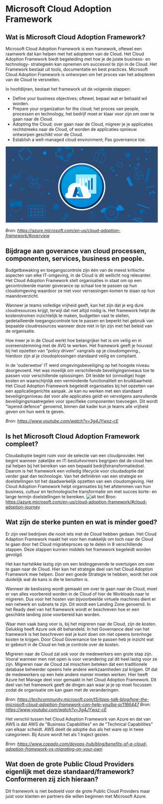 # Microsoft Cloud Adoption Framework
## Wat is Microsoft Cloud Adoption Framework?
Microsoft Cloud Adoption Framework is een framework, oftewel een raamwerk dat kan helpen met het adopteren van de Cloud. Het Cloud Adoption Framework biedt begeleiding met hoe je de juiste business- en technology- strategieën kan opnemen om succesvol te zijn in de Cloud. Het Framework bestaat uit tools, documentatie en best practices. Microsoft Cloud Adoption Framework is ontworpen om het proces van het adopteren van de Cloud te versnellen.  

In hoofdlijnen, bestaat het framework uit de volgende stappen: 

- Define your business objectives; oftewel, bepaal wat er behaald wil worden. 
- Prepare your organization for the cloud; het proces van people, processen en technology, het bedrijf moet er klaar voor zijn om over te gaan naar de Cloud. 
- Adopting the Cloud; over gaan naar de Cloud, migreer je je applicaties rechtstreeks naar de Cloud, of worden de applicaties opnieuw ontworpen geschikt voor de Cloud.  
- Establish a well-managed cloud environment; Pas governance toe.

![alt text](https://github.com/zmasis/Microsoft-Cloud-Adoption-Framework/blob/main/microsoft-cloud-adoption-framework-for-azure-social.png?raw=true)

*Bron: https://azure.microsoft.com/en-us/cloud-adoption-framework/#overview*

## Bijdrage aan goverance van cloud processen, componenten, services, business en people.
Budgetbewaking en toegangscontrole zijn één van de meest kritische aspecten van elke IT-omgeving, in de Cloud is dit wellicht nog relevanter. Het Cloud Adoption Framework stelt organisaties in staat om op een gecontroleerde manier goverance op schaal toe te passen op hun cloudomgeving waardoor ze niet voor verrassingen komen te staan op hun maandoverzicht. 

Wanneer je teams volledige vrijheid geeft, kan het zijn dat je erg dure cloudresources krijgt, terwijl dat niet altijd nodig is. Het framework helpt de kostenstromen inzichtelijk te maken, budgetten vast te stellen, gedetailleerde toegangscontrole toe te passen en beperkt het gebruik van bepaalde cloudresources wanneer deze niet in lijn zijn met het beleid van de organisatie. 

Hoe meer je in de Cloud werkt hoe belangrijker het is om veilig en in overeenstemming met de AVG te werken. Het framework geeft je houvast bij het opzetten van "policy driven" vangrails op je cloudomgeving., hierdoor zijn al je cloudoplossingen standaard veilig en compliant.  

In de 'ouderwetse' IT werd omgevingsbeveiliging op het hoogste niveau doorgevoerd. Het was moeilijk om verschillende beveiligingsniveaus toe te passen voor verschillende oplossingen. Dit leidde tot (onnodige) hoge kosten en waarschijnlijk een verminderde functionaliteit en bruikbaarheid. Het Cloud Adoption Framework begeleidt organisaties bij het opzetten van een applicatiegerichte aanpak. Je kan nu werken met een standaard beveiligingsniveau dat voor alle applicaties geldt en vervolgens aanvullende beveiligingsmaatregelen voor specifieke componenten toevoegen. Dit wordt "layered defence" genoemd, binnen dat kader kun je teams alle vrijheid geven om hun werk te geven. 

*Bron: https://www.youtube.com/watch?v=3g4JYwxz-cE*

## Is het Microsoft Cloud Adoption Framework compleet?
Cloudadoptie begint ruim voor de selectie van een cloudprovider. Het begint wanneer zakelijke en IT-besluitvormers begrijpen dat de cloud hen zal helpen bij het bereiken van een bepaald bedrijfstransformatiedoel. Daarom is het framework een volledig lifecycle voor cloudadoptie dat verder gaat dan technologie. Van het definiëren van een strategie en doelstellingen tot het daadwerkelijk opzetten van een cloudomgeving. Het Cloud Adoption Framework helpt organisaties bij het afstemmen van hun business, cultuur en technologische transformatie om met succes korte- en lange termijn doelstellingen te bereiken.
![alt text](https://github.com/zmasis/Microsoft-Cloud-Adoption-Framework-/blob/main/cloudadoption.gif?raw=true)
Bron: https://azure.microsoft.com/en-us/cloud-adoption-framework/#cloud-adoption-journey

## Wat zijn de sterke punten en wat is minder goed?
Er zijn veel bedrijven die nooit iets met de Cloud hebben gedaan. Het Cloud Adaption Framework maakt het voor hen makkelijk om toch naar de Cloud te gaan door het Cloud migratieproces op te delen in 8 verschillende stappen. Deze stappen kunnen middels het framework begeleidt worden gevolgd. 

Het kan hartstikke lastig zijn om een leidinggevende te overtuigen om over te gaan naar de Cloud. Hier kan het strategie deel van het Cloud Adoption Framework mee helpen. Door een goede Strategie te hebben, wordt het ook duidelijk wat de kans is die te benutten is.  

Wanneer de beslissing wordt gemaakt om over te gaan naar de Cloud, moet er van alles voorbereid worden in de Cloud of hier de Workloads naar te migreren. Dus voor het hosten van bijvoorbeelde virtuele machines dient er een netwerk en subnets te zijn. Dit wordt een Landing Zone genoemd. In het Ready deel van het framework wordt er beschreven hoe er een geschikte landing zone voorbereid kan worden.  

Waar men vaak bang voor is, bij het migreren naar de Cloud, zijn de kosten. Gelukkig heeft Azure ook dit behandeld. In het Governance deel van het framework is het beschreven wat je kunt doen om niet opeens torenhoge kosten te krijgen. Door Cloud Governance toe te passen heb je inzicht wat er gebeurt in de Cloud en heb je controle over de kosten.  

Migreren naar de Cloud zal ook voor de medewerkers een grote stap zijn. Vooral wanneer men niet open is voor verandering zal dit heel lastig voor ze zijn. Migreren naar de Cloud zal misschien beteken dat een traditionele database beheerder opeens hele andere werkzaamheden zal krijgen. Of dat de medewerkers op een hele andere manier moeten werken. Hier heeft Azure het Manage deel voor gemaakt in het Cloud Adoption Framework. Dit deel van het framework geeft de dingen aan waar je je op moet focussen zodat de organisatie om kan gaan met de veranderingen.  

*Bron: https://techcommunity.microsoft.com/t5/itops-talk-blog/how-the-microsoft-cloud-adoption-framework-can-help-you/ba-p/1166447 
Bron: https://www.youtube.com/watch?v=3g4JYwxz-cE*

Het verschil tussen het Cloud Adoption Framework van Azure en dat van AWS is dat AWS de "Business Capabilities" en de "Technical Capabilities" van elkaar scheidt. AWS deelt de adoptie dus als het ware op in twee categorieen. Bij Azure wordt het als 1 traject gezien. 

*Bron: https://www.copado.com/devops-hub/blog/benefits-of-a-cloud-adoption-framework-vs-migrating-on-your-own*

## Wat doen de grote Public Cloud Providers eigenlijk met deze standaard/framework? Conformeren zij zich hieraan? 
Dit framework is niet bedoeld voor de grote Public Cloud Providers maar juist voor klanten en partners die willen beginnen met Microsoft Azure.  
